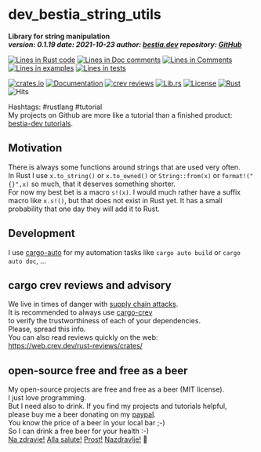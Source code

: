 [comment]: # (auto_md_to_doc_comments segment start A)

# dev_bestia_string_utils

[comment]: # (auto_cargo_toml_to_md start)

**Library for string manipulation**  
***version: 0.1.19 date: 2021-10-23 author: [bestia.dev](https://bestia.dev) repository: [GitHub](https://github.com/bestia-dev/dev_bestia_string_utils)***  

[comment]: # (auto_cargo_toml_to_md end)

[comment]: # (auto_lines_of_code start)
[![Lines in Rust code](https://img.shields.io/badge/Lines_in_Rust-102-green.svg)](https://github.com/bestia-dev/dev_bestia_string_utils/)
[![Lines in Doc comments](https://img.shields.io/badge/Lines_in_Doc_comments-61-blue.svg)](https://github.com/bestia-dev/dev_bestia_string_utils/)
[![Lines in Comments](https://img.shields.io/badge/Lines_in_comments-22-purple.svg)](https://github.com/bestia-dev/dev_bestia_string_utils/)
[![Lines in examples](https://img.shields.io/badge/Lines_in_examples-0-yellow.svg)](https://github.com/bestia-dev/dev_bestia_string_utils/)
[![Lines in tests](https://img.shields.io/badge/Lines_in_tests-0-orange.svg)](https://github.com/bestia-dev/dev_bestia_string_utils/)

[comment]: # (auto_lines_of_code end)

[comment]: # (auto_badges start)

[![crates.io](https://img.shields.io/crates/v/dev_bestia_string_utils.svg)](https://crates.io/crates/dev_bestia_string_utils)
[![Documentation](https://docs.rs/dev_bestia_string_utils/badge.svg)](https://docs.rs/dev_bestia_string_utils/)
[![crev reviews](https://web.crev.dev/rust-reviews/badge/crev_count/dev_bestia_string_utils.svg)](https://web.crev.dev/rust-reviews/crate/dev_bestia_string_utils/)
[![Lib.rs](https://img.shields.io/badge/Lib.rs-rust-orange.svg)](https://lib.rs/crates/dev_bestia_string_utils/)
[![License](https://img.shields.io/badge/license-MIT-blue.svg)](https://github.com/bestia-dev/dev_bestia_string_utils/blob/master/LICENSE)
[![Rust](https://github.com/bestia-dev/dev_bestia_string_utils/workflows/RustAction/badge.svg)](https://github.com/bestia-dev/dev_bestia_string_utils/actions)
![Hits](https://bestia.dev/webpage_hit_counter/get_svg_image/307799587.svg)

[comment]: # (auto_badges end)

Hashtags: #rustlang #tutorial  
My projects on Github are more like a tutorial than a finished product: [bestia-dev tutorials](https://github.com/bestia-dev/tutorials_rust_wasm).

## Motivation

There is always some functions around strings that are used very often.  
In Rust I use `x.to_string()` or `x.to_owned()` or `String::from(x)` or `format!("{}",x)` so much, that it deserves something shorter.  
For now my best bet is a macro `s!(x)`. I would much rather have a suffix macro like `x.s!()`, but that does not exist in Rust yet. It has a small probability that one day they will add it to Rust.  

## Development

I use [cargo-auto](https://crates.io/crates/cargo-auto) for my automation tasks like `cargo auto build` or `cargo auto doc`, ...

## cargo crev reviews and advisory

We live in times of danger with [supply chain attacks](https://en.wikipedia.org/wiki/Supply_chain_attack).  
It is recommended to always use [cargo-crev](https://github.com/crev-dev/cargo-crev)  
to verify the trustworthiness of each of your dependencies.  
Please, spread this info.  
You can also read reviews quickly on the web:  
<https://web.crev.dev/rust-reviews/crates/>  

## open-source free and free as a beer

My open-source projects are free and free as a beer (MIT license).  
I just love programming.  
But I need also to drink. If you find my projects and tutorials helpful,  
please buy me a beer donating on my [paypal](https://paypal.me/LucianoBestia).  
You know the price of a beer in your local bar ;-)  
So I can drink a free beer for your health :-)  
[Na zdravje!](https://translate.google.com/?hl=en&sl=sl&tl=en&text=Na%20zdravje&op=translate) [Alla salute!](https://dictionary.cambridge.org/dictionary/italian-english/alla-salute) [Prost!](https://dictionary.cambridge.org/dictionary/german-english/prost) [Nazdravlje!](https://matadornetwork.com/nights/how-to-say-cheers-in-50-languages/) 🍻

[comment]: # (auto_md_to_doc_comments segment end A)
